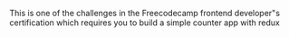 This is one of the challenges in the Freecodecamp frontend developer"s certification which requires you to build a simple counter app with redux
